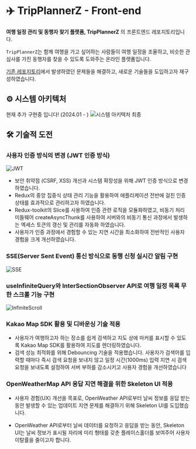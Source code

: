 
# ✈️ TripPlannerZ - Front-end

**여행 일정 관리 및 동행자 찾기 플랫폼, TripPlannerZ** 의 프론트엔드 레포지토리입니다.

`TripPlannerZ`는 함께 여행을 가고 싶어하는 사람들이 여행 일정을 조율하고, 비슷한 관심사를 가진 동행자를 찾을 수 있도록 도와주는 온라인 플랫폼입니다.

[기존 레포지토리](https://github.com/GraudationProject2023/Tripplannerz)에서 발생하였던 문제들을 해결하고, 새로운 기술들을 도입하고자 재구성하였습니다.

## ⚙️ 시스템 아키텍처

현재 추가 구현중 입니다! (2024.01 - )
![시스템 아키텍처 최종](https://github.com/GraudationProject2023/Client/assets/97590636/fd894fdf-fb06-4fae-99ca-feaaa075a1af)

## 🛠️ 기술적 도전

### 사용자 인증 방식의 변경 (JWT 인증 방식)

![JWT](https://github.com/GraudationProject2023/Client/assets/97590636/566da63c-8cb3-4ba1-905b-34fbb0bbf549)

- 보안 취약점 (CSRF, XSS) 개선과 시스템 확장성을 위해 JWT 인증 방식으로 변경하였습니다.
- Redux의 중앙 집중식 상태 관리 기능을 활용하여 애플리케이션 전반에 걸친 인증 상태를 효과적으로 관리하고자 하였습니다.
- Redux-toolkit의 Slice를 사용하여 인증 관련 로직을 모듈화하였고, 비동기 처리 미들웨어 createAsyncThunk를 사용하여 서버와의 비동기 통신 과정에서 발생하는 엑세스 토큰의 갱신 및 관리를 자동화 하였습니다.
- 사용자가 인증 과정에서 경험할 수 있는 지연 시간을 최소화하여 전반적인 사용자 경험을 크게 개선하였습니다.

### SSE(Server Sent Event) 통신 방식으로 동행 신청 실시간 알림 구현

![SSE](https://github.com/GraudationProject2023/Client/assets/97590636/84770ea4-8c12-41f6-9e94-cd71e63fd73e)

### useInfiniteQuery와 InterSectionObserver API로 여행 일정 목록 무한 스크롤 기능 구현

![InfiniteScroll](https://github.com/GraudationProject2023/Client/assets/97590636/76ca9f9b-1888-4452-bc47-d28f9608358e)

### Kakao Map SDK 활용 및 디바운싱 기술 적용

- 사용자가 여행하고자 하는 장소를 쉽게 검색하고 지도 상에 마커를 표시할 수 있도록 Kakao Map SDK를 활용하여 지도를 렌더링하였습니다.
- 검색 성능 최적화를 위해 Debouncing 기술을 적용했습니다. 사용자가 검색어를 입력할 때마다 즉시 검색 요청을 보내지 않고 일정 시간(1000ms) 입력 지연 시 검색 요청을 보내도록 설정하여 서버 부하를 감소시키고 사용자 경험을 개선하였습니다

### OpenWeatherMap API 응답 지연 해결을 위한 Skeleton UI 적용

- 사용자 경험(UX) 개선을 목표로, OpenWeather API로부터 날씨 정보를 응답 받는 동안 발생할 수 있는 업데이트 지연 문제를 해결하기 위해 Skeleton UI를 도입했습니다.

- OpenWeather API로부터 날씨 데이터를 요청하고 응답을 받는 동안, Skeleton UI는 날씨 정보가 표시될 자리에 미리 형태를 갖춘 플레이스홀더를 보여주어 사용자 이탈률을 줄이고자 합니다.
